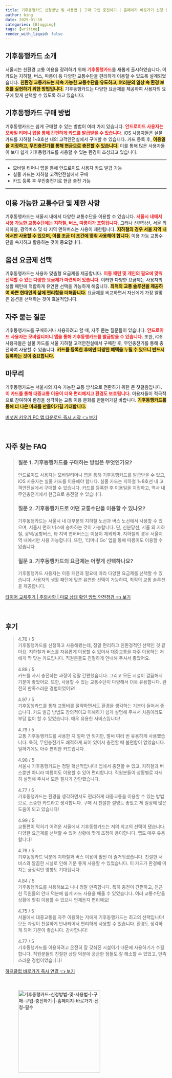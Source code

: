 ```yaml
---
title: 기후동행카드 신청방법 및 사용법 | 구매 구입 충전하기 | 홈페이지 바로가기 신청 필수
author: bing
date: 2025-01-30
categories: [Blogging]
tags: [writing]
render_with_liquid: false
---
```



<h2 id='기후동행카드 소개'>기후동행카드 소개</h2>

<p>서울시는 친환경 교통 이용을 장려하기 위해 <b><span style="color: #ee2323;">기후동행카드</span></b>를 새롭게 출시하였습니다. 이 카드는 지하철, 버스, 따릉이 등 다양한 교통수단을 편리하게 이용할 수 있도록 설계되었습니다. <b><span style="background-color: #ffe066;">친환경 교통카드는 지속 가능한 교통수단을 유도하고, 여러분의 일상 속 환경 보호를 실현하기 위한 방법입니다.</span></b> 기후동행카드는 다양한 요금제를 제공하여 사용자의 요구에 맞게 선택할 수 있도록 하고 있습니다.</p>

<h2 id='기후동행카드 구매 방법'>기후동행카드 구매 방법</h2>

<p>기후동행카드는 쉽게 구매할 수 있는 방법이 여러 가지 있습니다. <b><span style="color: #ee2323;">안드로이드 사용자는 모바일 티머니 앱을 통해 간편하게 카드를 발급받을 수 있습니다.</span></b> iOS 사용자들은 실물 카드를 지하철 1~8호선 내의 고객안전실에서 구매할 수 있습니다. 카드 등록 후, <b><span style="background-color: #ffe066;">이용일을 지정하고, 무인충전기를 통해 현금으로 충전할 수 있습니다.</span></b> 이를 통해 많은 사용자들이 보다 쉽게 기후동행카드를 사용할 수 있는 환경이 조성되고 있습니다.</p>

<hr />

<ul>
    <li>모바일 티머니 앱을 통해 안드로이드 사용자 카드 발급 가능</li>
    <li>실물 카드는 지하철 고객안전실에서 구매</li>
    <li>카드 등록 후 무인충전기로 현금 충전 가능</li>
</ul>

<hr />

<h2 id='이용 가능한 교통수단 및 제한 사항'>이용 가능한 교통수단 및 제한 사항</h2>

<p>기후동행카드는 서울시 내에서 다양한 교통수단을 이용할 수 있습니다. <b><span style="color: #ee2323;">서울시 내에서 사용 가능한 교통수단에는 지하철, 버스, 따릉이가 포함됩니다.</span></b> 그러나 신분당선, 서울 외 지하철, 광역버스 및 타 지역 면허버스는 사용이 제한됩니다. <b><span style="background-color: #ffe066;">지하철의 경우 서울 지역 내에서만 사용할 수 있으며, 이를 조금 더 조건에 맞춰 사용해야 합니다.</span></b> 이용 가능 교통수단을 숙지하고 활용하는 것이 중요합니다.</p>

<h2 id='옵션 요금제 선택'>옵션 요금제 선택</h2>

<p>기후동행카드는 사용자 맞춤형 요금제를 제공합니다. <b><span style="color: #ee2323;">이동 패턴 및 개인의 필요에 맞춰 선택할 수 있는 다양한 요금제가 마련되어 있습니다.</span></b> 이러한 다양한 요금제는 사용자의 생활 패턴에 적합하게 유연한 선택을 가능하게 해줍니다. <b><span style="background-color: #ffe066;">최적의 교통 솔루션을 제공하여 바쁜 현대인의 삶에 편리함을 더해줍니다.</span></b> 요금제를 비교하면서 자신에게 가장 알맞은 옵션을 선택하는 것이 효율적입니다.</p>

<h2 id='자주 묻는 질문'>자주 묻는 질문</h2>

<p>기후동행카드를 구매하거나 사용하려고 할 때, 자주 묻는 질문들이 있습니다. <b><span style="color: #ee2323;">안드로이드 사용자는 모바일티머니 앱을 통해 기후동행카드를 발급받을 수 있습니다.</span></b> 또한, iOS 사용자들은 실물 카드를 서울 지하철 고객안전실에서 구매한 후, 무인충전기를 통해 충전하여 사용할 수 있습니다. <b><span style="background-color: #ffe066;">카드를 등록한 후에만 다양한 혜택을 누릴 수 있으니 반드시 등록하는 것이 중요합니다.</span></b></p>

<h2 id='마무리'>마무리</h2>

<p>기후동행카드는 서울시의 지속 가능한 교통 방식으로 전환하기 위한 큰 첫걸음입니다. <b><span style="color: #ee2323;">이 카드를 통해 대중교통 이용이 더욱 편리해지고 환경도 보호됩니다.</span></b> 이용자들이 적극적으로 참여하여 환경을 생각하는 교통 이용 문화를 만들어가길 바랍니다. <b><span style="background-color: #ffe066;">기후동행카드를 통해 더 나은 미래를 만들어가길 기대합니다.</span></b></p>


<p><a class="click-button" title="버섯커 키우기 PC 앱 다운로드 즉시 시작" href="https://purplelist.github.io/posts/%EB%B2%84%EC%84%AF%EC%BB%A4-%ED%82%A4%EC%9A%B0%EA%B8%B0-PC-%EC%95%B1-%EB%8B%A4%EC%9A%B4%EB%A1%9C%EB%93%9C-%EC%A6%89%EC%8B%9C-%EC%8B%9C%EC%9E%91/" rel="dofollow">버섯커 키우기 PC 앱 다운로드 즉시 시작 👈 보기</a></p><br>
<h2 id='자주_찾는_FAQ'>자주 찾는 FAQ</h2>
<div itemscope="" itemtype="https://schema.org/FAQPage">
<blockquote>
<div itemscope="" itemprop="mainEntity" itemtype="https://schema.org/Question">
<h3 itemprop="name">질문 1. 기후동행카드를 구매하는 방법은 무엇인가요?</h3>
<div itemscope="" itemprop="acceptedAnswer" itemtype="https://schema.org/Answer">
<span itemprop="text">
<p>안드로이드 사용자는 모바일티머니 앱을 통해 기후동행카드를 발급받을 수 있고, iOS 사용자는 실물 카드를 이용해야 합니다. 실물 카드는 지하철 1~8호선 내 고객안전실에서 구매할 수 있습니다. 카드를 등록한 후 이용일을 지정하고, 역사 내 무인충전기에서 현금으로 충전할 수 있습니다.</p>
</span>
</div>
</div>
<div itemscope="" itemprop="mainEntity" itemtype="https://schema.org/Question">
<h3 itemprop="name">질문 2. 기후동행카드로 어떤 교통수단을 이용할 수 있나요?</h3>
<div itemscope="" itemprop="acceptedAnswer" itemtype="https://schema.org/Answer">
<span itemprop="text">
<p>기후동행카드는 서울시 내 대부분의 지하철 노선과 버스 노선에서 사용할 수 있으며, 서울시 면허 버스에 승차하는 것이 가능합니다. 단, 신분당선, 서울 외 지하철, 광역/공항버스, 타 지역 면허버스는 이용이 제외되며, 지하철의 경우 서울지역 내에서만 사용 가능합니다. 또한, '티머니 Go' 앱을 통해 따릉이도 이용할 수 있습니다.</p>
</span>
</div>
</div>
<div itemscope="" itemprop="mainEntity" itemtype="https://schema.org/Question">
<h3 itemprop="name">질문 3. 기후동행카드의 요금제는 어떻게 선택하나요?</h3>
<div itemscope="" itemprop="acceptedAnswer" itemtype="https://schema.org/Answer">
<span itemprop="text">
<p>기후동행카드 사용자는 이동 패턴과 필요에 따라 다양한 요금제를 선택할 수 있습니다. 사용자의 생활 패턴에 맞춘 유연한 선택이 가능하여, 최적의 교통 솔루션을 제공합니다.</p>
</span>
</div>
</div>
</blockquote>
</div>
<p><a class="click-button" title="타이어 교체주기 | 주의사항 | 마모 상태 확인 방법 안전점검" href="https://purplelist.github.io/posts/%ED%83%80%EC%9D%B4%EC%96%B4-%EA%B5%90%EC%B2%B4%EC%A3%BC%EA%B8%B0-%EC%A3%BC%EC%9D%98%EC%82%AC%ED%95%AD-%EB%A7%88%EB%AA%A8-%EC%83%81%ED%83%9C-%ED%99%95%EC%9D%B8-%EB%B0%A9%EB%B2%95-%EC%95%88%EC%A0%84%EC%A0%90%EA%B2%80/" rel="dofollow">타이어 교체주기 | 주의사항 | 마모 상태 확인 방법 안전점검 👈 보기</a></p><br>
<h2 id='후기'>후기</h2>
<div itemscope itemtype="https://schema.org/Product">
  <blockquote>
  <div itemprop="review" itemscope itemtype="https://schema.org/Review">
      <div itemprop="reviewRating" itemscope itemtype="https://schema.org/Rating"> <span itemprop="ratingValue">4.76</span> / <span itemprop="bestRating">5</span> </div>
      <span itemprop="reviewBody">기후동행카드를 신청하고 사용해봤는데, 정말 편리하고 친환경적인 선택인 것 같아요. 지하철과 버스를 자유롭게 이용할 수 있어서 대중교통을 자주 이용하는 저에게 딱 맞는 카드입니다. 직원분들도 친절하게 안내해 주셔서 좋았어요.</span>
  </div>
  <br>
  <div itemprop="review" itemscope itemtype="https://schema.org/Review">
      <div itemprop="reviewRating" itemscope itemtype="https://schema.org/Rating"> <span itemprop="ratingValue">4.88</span> / <span itemprop="bestRating">5</span> </div>
      <span itemprop="reviewBody">카드를 사서 충전하는 과정이 정말 간편했습니다. 그리고 모든 시설이 깔끔해서 기분이 좋았어요. 또한, 사용할 수 있는 교통수단이 다양해서 더욱 유용합니다. 완전히 만족스러운 경험이었어요!</span>
  </div>
  <br>
  <div itemprop="review" itemscope itemtype="https://schema.org/Review">
      <div itemprop="reviewRating" itemscope itemtype="https://schema.org/Rating"> <span itemprop="ratingValue">4.97</span> / <span itemprop="bestRating">5</span> </div>
      <span itemprop="reviewBody">기후동행카드를 통해 교통비를 절약하면서도 환경을 생각하는 기분이 들어서 좋습니다. 카드 발급 방법도 창의적이고 이해하기 쉽게 설명해 주셔서 처음이라도 부담 없이 할 수 있었습니다. 매우 유용한 서비스입니다!</span>
  </div>
  <br>
  <div itemprop="review" itemscope itemtype="https://schema.org/Review">
      <div itemprop="reviewRating" itemscope itemtype="https://schema.org/Rating"> <span itemprop="ratingValue">4.79</span> / <span itemprop="bestRating">5</span> </div>
      <span itemprop="reviewBody">교통 기후동행카드를 사용한 지 얼마 안 되지만, 벌써 여러 번 유용하게 사용했습니다. 특히, 무인충전기도 쾌적하게 되어 있어서 충전할 때 불편함이 없었습니다. 일하기에도 아주 편리한 카드입니다.</span>
  </div>
  <br>
  <div itemprop="review" itemscope itemtype="https://schema.org/Review">
      <div itemprop="reviewRating" itemscope itemtype="https://schema.org/Rating"> <span itemprop="ratingValue">4.98</span> / <span itemprop="bestRating">5</span> </div>
      <span itemprop="reviewBody">서울시 기후동행카드는 정말 혁신적입니다! 앱에서 충전할 수 있고, 지하철과 버스뿐만 아니라 따릉이도 이용할 수 있어 편리합니다. 직원분들이 상황별로 자세히 설명해 주셔서 모든 절차가 간단했습니다.</span>
  </div>
  <br>
  <div itemprop="review" itemscope itemtype="https://schema.org/Review">
      <div itemprop="reviewRating" itemscope itemtype="https://schema.org/Rating"> <span itemprop="ratingValue">4.77</span> / <span itemprop="bestRating">5</span> </div>
      <span itemprop="reviewBody">기후동행카드는 환경을 생각하면서도 편리하게 대중교통을 이용할 수 있는 방법으로, 소중한 카드라고 생각합니다. 구매 시 친절한 설명도 좋았고 제 일상에 많은 도움이 되고 있습니다!</span>
  </div>
  <br>
  <div itemprop="review" itemscope itemtype="https://schema.org/Review">
      <div itemprop="reviewRating" itemscope itemtype="https://schema.org/Rating"> <span itemprop="ratingValue">4.99</span> / <span itemprop="bestRating">5</span> </div>
      <span itemprop="reviewBody">교통편이 막히기 어려운 서울에서 기후동행카드는 저의 최고의 선택이 됐습니다. 다양한 요금제를 선택할 수 있어 상황에 맞게 조정이 용이합니다. 앱도 매우 유용합니다!</span>
  </div>
  <br>
  <div itemprop="review" itemscope itemtype="https://schema.org/Review">
      <div itemprop="reviewRating" itemscope itemtype="https://schema.org/Rating"> <span itemprop="ratingValue">4.76</span> / <span itemprop="bestRating">5</span> </div>
      <span itemprop="reviewBody">기후동행카드 덕분에 지하철과 버스 이용이 훨씬 더 즐거워졌습니다. 친절한 서비스와 깔끔한 시설로 인해 기분 좋게 사용할 수 있었습니다. 이 카드가 환경에 미치는 긍정적인 영향도 기대됩니다.</span>
  </div>
  <br>
  <div itemprop="review" itemscope itemtype="https://schema.org/Review">
      <div itemprop="reviewRating" itemscope itemtype="https://schema.org/Rating"> <span itemprop="ratingValue">4.84</span> / <span itemprop="bestRating">5</span> </div>
      <span itemprop="reviewBody">기후동행카드를 사용해보고 나니 정말 만족합니다. 특히 충전이 간편하고, 친근한 직원들의 안내 덕분에 쉽게 카드 사용을 배울 수 있었습니다. 여러 교통수단을 상황에 맞춰 이용할 수 있으니 언제든지 편리해요!</span>
  </div>
  <br>
  <div itemprop="review" itemscope itemtype="https://schema.org/Review">
      <div itemprop="reviewRating" itemscope itemtype="https://schema.org/Rating"> <span itemprop="ratingValue">4.75</span> / <span itemprop="bestRating">5</span> </div>
      <span itemprop="reviewBody">서울에서 대중교통을 자주 이용하는 저에게 기후동행카드는 최고의 선택입니다! 모든 과정이 친절하게 안내되어서 편리하게 사용할 수 있습니다. 환경도 생각하게 되어 기분이 좋습니다. 감사합니다!</span>
  </div>
  <br>
  <div itemprop="review" itemscope itemtype="https://schema.org/Review">
      <div itemprop="reviewRating" itemscope itemtype="https://schema.org/Rating"> <span itemprop="ratingValue">4.77</span> / <span itemprop="bestRating">5</span> </div>
      <span itemprop="reviewBody">기후동행카드를 이용하려고 온전히 잘 갖춰진 시설이기 때문에 사용하기가 수월합니다. 직원분들의 친절한 상담 덕분에 궁금한 점들도 잘 해소할 수 있었고, 만족스러운 경험이었습니다!</span>
  </div>
  </blockquote>
</div>
<p><a class="click-button" title="하프클럽 바로가기 즉시 연결" href="https://purplelist.github.io/posts/%ED%95%98%ED%94%84%ED%81%B4%EB%9F%BD-%EB%B0%94%EB%A1%9C%EA%B0%80%EA%B8%B0-%EC%A6%89%EC%8B%9C-%EC%97%B0%EA%B2%B0/" rel="dofollow">하프클럽 바로가기 즉시 연결 👈 보기</a></p><br>
<figure class="image"><img src="https://purplelist.github.io/assets/img/thumbnail/기후동행카드-신청방법-및-사용법-|-구매-구입-충전하기-|-홈페이지-바로가기-신청-필수.webp" alt="기후동행카드-신청방법-및-사용법-|-구매-구입-충전하기-|-홈페이지-바로가기-신청-필수" width="256" height="256"></figure>